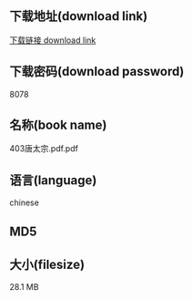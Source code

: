 ## 下载地址(download link)
[下载链接 download link](https://voluble-croquembouche-d321dc.netlify.app/?s=403%E5%94%90%E5%A4%AA%E5%AE%97.pdf)

## 下载密码(download password)
8078

## 名称(book name)
403唐太宗.pdf.pdf

## 语言(language)
chinese

## MD5


## 大小(filesize)
28.1 MB

